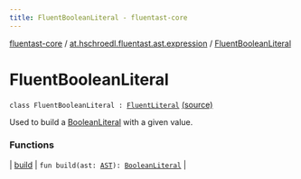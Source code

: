 ```yaml
---
title: FluentBooleanLiteral - fluentast-core
---
```


[fluentast-core](../../index.html) / [at.hschroedl.fluentast.ast.expression](../index.html) / [FluentBooleanLiteral](.)

# FluentBooleanLiteral

`class FluentBooleanLiteral : `[`FluentLiteral`](../-fluent-literal.html) [(source)](https://github.com/hschroedl/FluentAST/tree/master/core/src/main/kotlin//at.hschroedl.fluentast/ast/expression/BooleanLiteral.kt#L10)

Used to build a [BooleanLiteral](https://help.eclipse.org/neon/topic/org.eclipse.jdt.doc.isv/reference/api/org/eclipse/jdt/core/dom/BooleanLiteral.html) with a given value.

### Functions

| [build](build.html) | `fun build(ast: `[`AST`](https://help.eclipse.org/neon/topic/org.eclipse.jdt.doc.isv/reference/api/org/eclipse/jdt/core/dom/AST.html)`): `[`BooleanLiteral`](https://help.eclipse.org/neon/topic/org.eclipse.jdt.doc.isv/reference/api/org/eclipse/jdt/core/dom/BooleanLiteral.html) |

